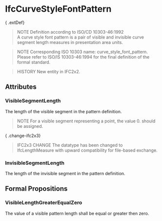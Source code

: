 # IfcCurveStyleFontPattern

{ .extDef}
> NOTE  Definition according to ISO/CD 10303-46:1992  
> A curve style font pattern is a pair of visible and invisible curve segment length measures in presentation area units.

> NOTE  Corresponding ISO 10303 name: curve_style_font_pattern. Please refer to ISO/IS 10303-46:1994 for the final definition of the formal standard.

> HISTORY  New entity in IFC2x2.

## Attributes

### VisibleSegmentLength
The length of the visible segment in the pattern definition.
> NOTE  For a visible segment representing a point, the value 0. should be assigned.

{ .change-ifc2x3}
> IFC2x3 CHANGE  The datatype has been changed to IfcLengthMeasure with upward compatibility for file-based exchange.

### InvisibleSegmentLength
The length of the invisible segment in the pattern definition.

## Formal Propositions

### VisibleLengthGreaterEqualZero
The value of a visible pattern length shall be equal or greater then zero.
